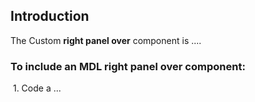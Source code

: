## Introduction

The Custom **right panel over** component is ....

### To include an MDL **right panel over** component:

&nbsp;1. Code a ...
